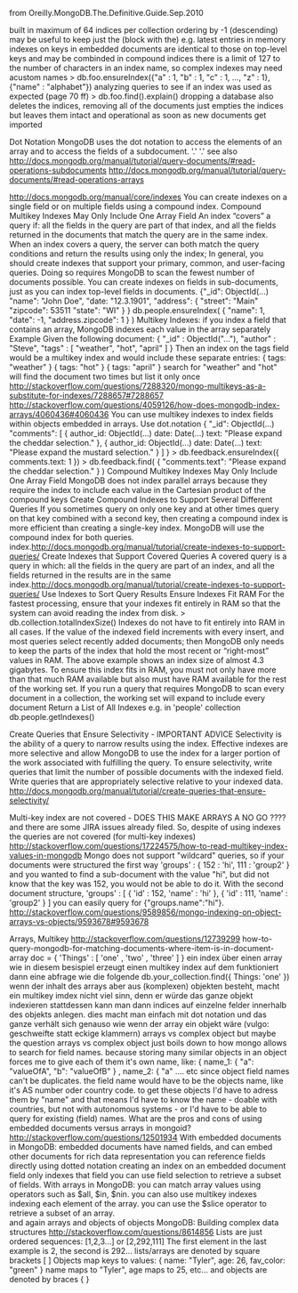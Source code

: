 ﻿from Oreilly.MongoDB.The.Definitive.Guide.Sep.2010

built in maximum of 64 indices per collection
ordering by -1 (descending) may be useful to keep just the (block with the) e.g. latest entries in memory
indexes on keys in embedded documents are identical to those on top-level keys and may be combinded in compound indices
there is a limit of 127 to the number of characters in an index name, so complex indexes may need acustom names
	> db.foo.ensureIndex({"a" : 1, "b" : 1, "c" : 1, ..., "z" : 1}, {"name" : "alphabet"})
analyzing queries to see if an index was used as expected (page 70 ff)
	> db.foo.find().explain()
dropping a database also deletes the indices, removing all of the documents just empties the indices but leaves them intact and operational as soon as new documents get imported

Dot Notation
	MongoDB uses the dot notation to access the elements of an array and to access the fields of a subdocument.
	'<array>.<index>'
	'<subdocument>.<field>'
	see also
	http://docs.mongodb.org/manual/tutorial/query-documents/#read-operations-subdocuments
	http://docs.mongodb.org/manual/tutorial/query-documents/#read-operations-arrays


http://docs.mongodb.org/manual/core/indexes
You can create indexes on a single field or on multiple fields using a compound index.
Compound Multikey Indexes May Only Include One Array Field
An index “covers” a query if:
	all the fields in the query are part of that index, and
	all the fields returned in the documents that match the query are in the same index.
	When an index covers a query, the server can both match the query conditions and return the results using only the index;
In general, you should create indexes that support your primary, common, and user-facing queries. Doing so requires MongoDB to scan the fewest number of documents possible.
You can create indexes on fields in sub-documents, just as you can index top-level fields in documents. 
	{"_id": ObjectId(...)
 		"name": "John Doe",
 		"date: "12.3.1901",
 		"address": {
 	       "street": "Main"
 	       "zipcode": 53511
 	       "state": "WI"
        }
	}
	db.people.ensureIndex( { "name": 1, "date": -1, "address.zipcode": 1 } )
Multikey Indexes: if you index a field that contains an array, MongoDB indexes each value in the array separately
	Example Given the following document:
		{ "_id" : ObjectId("..."),
		  "author" : "Steve",
		  "tags" : [ "weather", "hot", "april" ] }
	Then an index on the tags field would be a multikey index and would include these separate entries:
		{ tags: "weather" }
		{ tags: "hot" }
		{ tags: "april" }
	search for "weather" and "hot" will find the document two times but list it only once
	http://stackoverflow.com/questions/7288320/mongo-multikeys-as-a-substitute-for-indexes/7288657#7288657
	http://stackoverflow.com/questions/4059126/how-does-mongodb-index-arrays/4060436#4060436
You can use multikey indexes to index fields within objects embedded in arrays. Use dot.notation
	{	"_id": ObjectId(...)
 		"comments": [
    		{ 	author_id: ObjectId(...)
      			date: Date(...)
      			text: "Please expand the cheddar selection." },
    		{ 	author_id: ObjectId(...)
      			date: Date(...)
     			 text: "Please expand the mustard selection." }
     	]
	}
	> db.feedback.ensureIndex({ comments.text: 1 })
	> db.feedback.find( { "comments.text": "Please expand the cheddar selection." } )
Compound Multikey Indexes May Only Include One Array Field
	MongoDB does not index parallel arrays because they require the index to include each value in the Cartesian product of the compound keys
Create Compound Indexes to Support Several Different Queries
	If you sometimes query on only one key and at other times query on that key combined with a second key, then creating a compound index is more efficient than creating a single-key index. MongoDB will use the compound index for both queries.
	index.http://docs.mongodb.org/manual/tutorial/create-indexes-to-support-queries/
Create Indexes that Support Covered Queries
	A covered query is a query in which: 
		all the fields in the query are part of an index, and
		all the fields returned in the results are in the same
	index.http://docs.mongodb.org/manual/tutorial/create-indexes-to-support-queries/
Use Indexes to Sort Query Results
Ensure Indexes Fit RAM
	For the fastest processing, ensure that your indexes fit entirely in RAM so that the system can avoid reading the index from disk.
	> db.collection.totalIndexSize()
	Indexes do not have to fit entirely into RAM in all cases. If the value of the indexed field increments with every insert, and most queries select recently added documents; then MongoDB only needs to keep the parts of the index that hold the most recent or “right-most” values in RAM.
	The above example shows an index size of almost 4.3 gigabytes. To ensure this index fits in RAM, you must not only have more than that much RAM available but also must have RAM available for the rest of the working set.
	If you run a query that requires MongoDB to scan every document in a collection, the working set will expand to include every document
Return a List of All Indexes e.g. in 'people' collection
	db.people.getIndexes()
	
Create Queries that Ensure Selectivity - IMPORTANT ADVICE
	Selectivity is the ability of a query to narrow results using the index. Effective indexes are more selective and allow MongoDB to use the index for a larger portion of the work associated with fulfilling the query.
	To ensure selectivity, write queries that limit the number of possible documents with the indexed field. Write queries that are appropriately selective relative to your indexed data.
	http://docs.mongodb.org/manual/tutorial/create-queries-that-ensure-selectivity/
	
Multi-key index are not covered -  DOES THIS MAKE ARRAYS A NO GO ????
	and there are some JIRA issues already filed. So, despite of using indexes the queries are not covered (for multi-key indexes)
	http://stackoverflow.com/questions/17224575/how-to-read-multikey-index-values-in-mongodb
Mongo does not support "wildcard" queries, 
	so if your documents were structured the first way 
		'groups' : {
   			152 : 'hi',
   			111 : 'group2'
		}
	and you wanted to find a sub-document with the value "hi", but did not know that the key was 152, you would not be able to do it. With the second document structure, 
		'groups' : [
   			{ 'id' : 152, 'name' : 'hi' },
   			{ 'id' : 111, 'name' : 'group2' }
		]
	you can easily query for {"groups.name":"hi"}.
	http://stackoverflow.com/questions/9589856/mongo-indexing-on-object-arrays-vs-objects/9593678#9593678
	

Arrays, Multikey
	http://stackoverflow.com/questions/12739299
	how-to-query-mongodb-for-matching-documents-where-item-is-in-document-array
		doc = { 'Things' : [ 'one' , 'two' , 'three' ] }
	ein index über einen array wie in diesem besispiel erzeugt einen multikey index
	auf dem funktioniert dann eine abfrage wie die folgende
		db.your_collection.find({ Things: 'one' })
	wenn der inhalt des arrays aber aus (komplexen) objekten besteht, macht ein multikey imdex nicht viel sinn, denn er würde das ganze objekt indexieren
	stattdessen kann man dann indices auf einzelne felder innerhalb des objekts anlegen.
	dies macht man einfach mit dot notation und das ganze verhält sich genauso wie wenn der array ein objekt wäre (vulgo: geschweifte statt eckige klammern)
arrays vs complex object
	but maybe the question arrays vs complex object	just boils down to how mongo allows to search for field names. because storing many similar objects in an object forces me to give each of them it's own name, like:
		{
			name_1: {
				"a": "valueOfA",
				"b": "valueOfB"
			} ,
			name_2: {
				"a" .... etc
	since object field names can't be duplicates.
	the field name would have to be the objects name, like it's AS number oder country code. to get these objects I'd have to adress them by "name" and that means I'd have to know the name - doable with countries, but not with autonomous systems - or I'd have to be able to query for existing (field) names.
What are the pros and cons of using embedded documents versus arrays in mongoid?
	http://stackoverflow.com/questions/12501934
	With embedded documents in MongoDB:
		embedded documents have named fields, and can embed other documents for rich data representation
		you can reference fields directly using dotted notation
		creating an index on an embedded document field only indexes that field
		you can use field selection to retrieve a subset of fields.
	With arrays in MongoDB:
		you can match array values using operators such as $all, $in, $nin.
		you can also use multikey indexes indexing each element of the array.
		you can use the $slice operator to retrieve a subset of an array.	
and again arrays and objects of objects
	MongoDB: Building complex data structures
	http://stackoverflow.com/questions/8614856
	Lists are just ordered sequences: [1,2,3...] or [2,292,111]
	The first element in the last example is 2, the second is 292... 
	lists/arrays are denoted by square brackets [ ]
	Objects map keys to values: { name: "Tyler", age: 26, fav_color: "green" }
	name maps to "Tyler", age maps to 25, etc... and objects are denoted by braces { }





